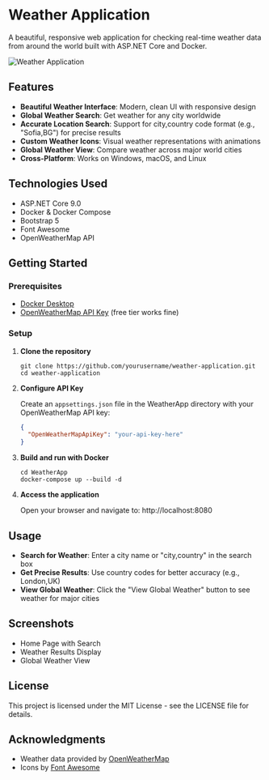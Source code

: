 # Weather Application

A beautiful, responsive web application for checking real-time weather data from around the world built with ASP.NET Core and Docker.

![Weather Application](https://images.unsplash.com/photo-1534088568595-a066f410bcda?ixlib=rb-4.0.3&ixid=MnwxMjA3fDB8MHxwaG90by1wYWdlfHx8fGVufDB8fHx8&auto=format&fit=crop&w=600&q=80)

## Features

- **Beautiful Weather Interface**: Modern, clean UI with responsive design
- **Global Weather Search**: Get weather for any city worldwide
- **Accurate Location Search**: Support for city,country code format (e.g., "Sofia,BG") for precise results
- **Custom Weather Icons**: Visual weather representations with animations
- **Global Weather View**: Compare weather across major world cities
- **Cross-Platform**: Works on Windows, macOS, and Linux

## Technologies Used

- ASP.NET Core 9.0
- Docker & Docker Compose
- Bootstrap 5
- Font Awesome
- OpenWeatherMap API

## Getting Started

### Prerequisites

- [Docker Desktop](https://www.docker.com/products/docker-desktop/)
- [OpenWeatherMap API Key](https://openweathermap.org/api) (free tier works fine)

### Setup

1. **Clone the repository**
   ```
   git clone https://github.com/yourusername/weather-application.git
   cd weather-application
   ```

2. **Configure API Key**
   
   Create an `appsettings.json` file in the WeatherApp directory with your OpenWeatherMap API key:
   ```json
   {
     "OpenWeatherMapApiKey": "your-api-key-here"
   }
   ```

3. **Build and run with Docker**
   ```
   cd WeatherApp
   docker-compose up --build -d
   ```

4. **Access the application**
   
   Open your browser and navigate to: http://localhost:8080

## Usage

- **Search for Weather**: Enter a city name or "city,country" in the search box
- **Get Precise Results**: Use country codes for better accuracy (e.g., London,UK)
- **View Global Weather**: Click the "View Global Weather" button to see weather for major cities

## Screenshots

- Home Page with Search
- Weather Results Display
- Global Weather View

## License

This project is licensed under the MIT License - see the LICENSE file for details.

## Acknowledgments

- Weather data provided by [OpenWeatherMap](https://openweathermap.org/)
- Icons by [Font Awesome](https://fontawesome.com/) 